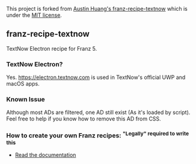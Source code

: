 This project is forked from [Austin Huang's franz-recipe-textnow](https://github.com/austinhuang0131/franz-recipe-textnow) which is under the [MIT license](https://raw.githubusercontent.com/austinhuang0131/franz-recipe-textnow/master/LICENSE).

## franz-recipe-textnow
TextNow Electron recipe for Franz 5.

### TextNow Electron?
Yes. https://electron.textnow.com is used in TextNow's official UWP and macOS apps.

### Known Issue
Although most ADs are filtered, one AD still exist (As it's loaded by script). Feel free to help if you know how to remove this AD from CSS.

### How to create your own Franz recipes: <sup>"Legally" required to write this</sup>
* [Read the documentation](https://github.com/meetfranz/plugins)
